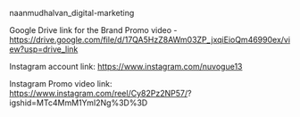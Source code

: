 naanmudhalvan_digital-marketing

Google Drive link for the Brand Promo video -https://drive.google.com/file/d/17QA5HzZ8AWm03ZP_jxqiEioQm46990ex/view?usp=drive_link

Instagram account link: https://www.instagram.com/nuvogue13

Instagram Promo video link: https://www.instagram.com/reel/Cy82Pz2NP57/? igshid=MTc4MmM1YmI2Ng%3D%3D


